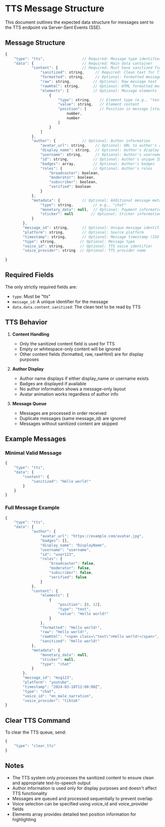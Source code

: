 # TTS Message Structure

This document outlines the expected data structure for messages sent to the TTS endpoint via Server-Sent Events (SSE).

## Message Structure

```javascript
{
    "type": "tts",                 // Required: Message type identifier
    "data": {                      // Required: Main data container
            "content": {           // Required: Must have sanitized field
                "sanitized": string,     // Required: Clean text for TTS
                "formatted": string,     // Optional: Formatted message text
                "raw": string,          // Optional: Raw message text
                "rawHtml": string,      // Optional: HTML formatted message
                "elements": [           // Optional: Message elements
                    {
                        "type": string,    // Element type (e.g., "text")
                        "value": string,   // Element content
                        "position": [      // Position in message [start, end]
                            number,
                            number
                        ]
                    }
                ]
            },
            "author": {            // Optional: Author information
                "avatar_url": string,    // Optional: URL to author's avatar
                "display_name": string,  // Optional: Author's display name
                "username": string,      // Optional: Author's username
                "id": string,           // Optional: Author's unique ID
                "badges": array,        // Optional: Author's badges
                "roles": {              // Optional: Author's roles
                    "broadcaster": boolean,
                    "moderator": boolean,
                    "subscriber": boolean,
                    "verified": boolean
                }
            },
            "metadata": {          // Optional: Additional message metadata
                "type": string,         // e.g., "chat"
                "monetary_data": null,  // Optional: Payment information
                "sticker": null        // Optional: Sticker information
            }
        },
        "message_id": string,      // Optional: Unique message identifier
        "platform": string,        // Optional: Source platform
        "timestamp": string,       // Optional: Message timestamp (ISO format)
        "type": string,           // Optional: Message type
        "voice_id": string,       // Optional: TTS voice identifier
        "voice_provider": string  // Optional: TTS provider name
    
}
```

## Required Fields

The only strictly required fields are:
- `type`: Must be "tts"
- `message_id`: A unique identifier for the message
- `data.data.content.sanitized`: The clean text to be read by TTS

## TTS Behavior

1. **Content Handling**
   - Only the sanitized content field is used for TTS
   - Empty or whitespace-only content will be ignored
   - Other content fields (formatted, raw, rawHtml) are for display purposes

2. **Author Display**
   - Author name displays if either display_name or username exists
   - Badges are displayed if available
   - No author information shows a message-only layout
   - Avatar animation works regardless of author info

3. **Message Queue**
   - Messages are processed in order received
   - Duplicate messages (same message_id) are ignored
   - Messages without sanitized content are skipped

## Example Messages

### Minimal Valid Message
```javascript
{
    "type": "tts",
    "data": {
        "content": {
            "sanitized": "Hello world!"
        }
    }
}
```

### Full Message Example
```javascript
{
    "type": "tts",
    "data": {
            "author": {
                "avatar_url": "https://example.com/avatar.jpg",
                "badges": [],
                "display_name": "DisplayName",
                "username": "username",
                "id": "user123",
                "roles": {
                    "broadcaster": false,
                    "moderator": false,
                    "subscriber": false,
                    "verified": false
                }
            },
            "content": {
                "elements": [
                    {
                        "position": [0, 12],
                        "type": "text",
                        "value": "Hello world!"
                    }
                ],
                "formatted": "Hello world!",
                "raw": "Hello world!",
                "rawHtml": "<span class=\"text\">Hello world!</span>",
                "sanitized": "Hello world!"
            },
            "metadata": {
                "monetary_data": null,
                "sticker": null,
                "type": "chat"
            }
        },
        "message_id": "msg123",
        "platform": "youtube",
        "timestamp": "2024-03-18T12:00:00Z",
        "type": "chat",
        "voice_id": "en_male_narration",
        "voice_provider": "tiktok"
}
```

## Clear TTS Command

To clear the TTS queue, send:
```javascript
{
    "type": "clear_tts"
}
```

## Notes

- The TTS system only processes the sanitized content to ensure clean and appropriate text-to-speech output
- Author information is used only for display purposes and doesn't affect TTS functionality
- Messages are queued and processed sequentially to prevent overlap
- Voice selection can be specified using voice_id and voice_provider fields
- Elements array provides detailed text position information for highlighting
